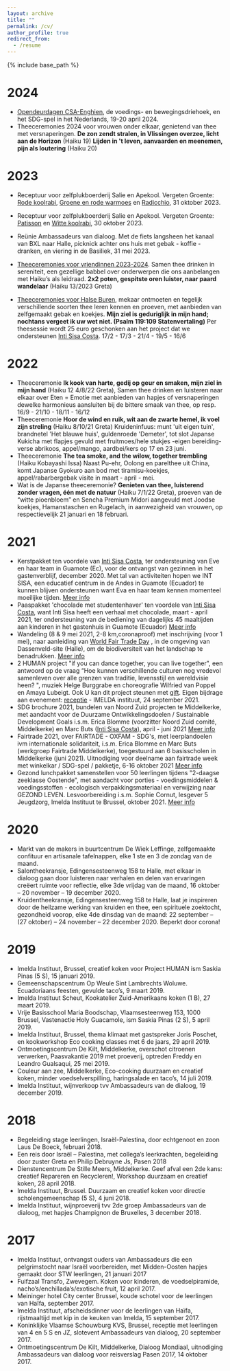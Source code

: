 ```yaml
---
layout: archive
title: ""
permalink: /cv/
author_profile: true
redirect_from:
  - /resume
---
```


{% include base_path %}

2024
======

* [Opendeurdagen CSA-Enghien](https://github.com/cooking-classes/cooking-classes.github.io/blob/c0d351ad3b22c3a66bd67e9e84d07bad01cffa47/files/Opendeurdagen.pdf), de voedings- en bewegingsdriehoek, en het SDG-spel in het Nederlands, 19-20 april 2024.
* Theeceremonies 2024 voor vrouwen onder elkaar, genietend van thee met versnaperingen. **De zon zendt stralen, in Vlissingen overzee, licht aan de Horizon** (Haiku 19) **Lijden in 't leven, aanvaarden en meenemen, pijn als loutering** (Haiku 20)

2023
======
* Receptuur voor zelfplukboerderij Salie en Apekool. Vergeten Groente: [Rode koolrabi](https://github.com/cooking-classes/cooking-classes.github.io/blob/master/files/Rode%20koolrabi.pdf), [Groene en rode warmoes](https://github.com/cooking-classes/cooking-classes.github.io/blob/master/files/Warmoes.pdf) en [Radicchio](https://github.com/cooking-classes/cooking-classes.github.io/blob/master/files/Radicchio%20.pdf), 31 oktober 2023.

* Receptuur voor zelfplukboerderij Salie en Apekool. Vergeten Groente: [Patisson](https://github.com/cooking-classes/cooking-classes.github.io/blob/master/files/Patisson.pdf) en [Witte koolrabi](https://github.com/cooking-classes/cooking-classes.github.io/blob/master/files/Witte%20Koolrabi.pdf), 30 oktober 2023.

* Reünie Ambassadeurs van dialoog. Met de fiets langsheen het kanaal van BXL naar Halle, picknick achter ons huis met gebak - koffie - dranken, en viering in de Basiliek, 31 mei 2023.

* [Theeceremonies voor vriendinnen 2023-2024](https://github.com/cooking-classes/cooking-classes.github.io/blob/master/files/Theeceremonies%202023%20-2024.pdf). Samen thee drinken in sereniteit, een gezellige babbel over onderwerpen die ons aanbelangen met Haiku’s als leidraad. **2x2 poten, gespitste oren luister, naar paard wandelaar** (Haiku 13/2023 Greta)

* [Theeceremonies voor Halse Buren](https://participatie.halle.be/shout/1829666/theeceremonies-greta-van-der-kelen-marie-rose-heremans-patrick-deville), mekaar ontmoeten en tegelijk verschillende soorten thee leren kennen en proeven, met aanbieden van zelfgemaakt gebak en koekjes. **Mijn ziel is geduriglijk in mijn hand; nochtans vergeet ik uw wet niet. (Psalm 119:109 Statenvertaling)** Per theesessie wordt 25 euro geschonken aan het project dat we ondersteunen [Inti Sisa Costa](http://intisisacosta.blogspot.com/). 17/2 - 17/3 - 21/4 - 19/5 - 16/6 

2022
======
* Theeceremonie **Ik kook van harte, gedij op geur en smaken, mijn ziel in mijn hand** (Haiku 12 4/8/22 Greta), Samen thee drinken en luisteren naar elkaar over Eten = Emotie met aanbieden van hapjes of versnaperingen dewelke harmonieus aansluiten bij de bittere smaak van thee, op resp.  16/9 - 21/10 - 18/11 - 16/12
* Theeceremonie **Hoor de wind en ruik, wit aan de zwarte hemel, ik voel zijn streling** (Haiku 8/10/21 Greta) Kruideninfuus: munt 'uit eigen tuin', brandnetel 'Het blauwe huis', guldenroede 'Demeter', tot slot Japanse Kukicha met flapjes gevuld met fruitmoes/hele stukjes -eigen bereiding- verse abrikoos, appel/mango, aardbei/kers op 17 en 23 juni.
* Theeceremonie **The tea smoke, and the wilow, together trembling** (Haiku Kobayashi Issa) Naast Pu-ehr, Oolong en parelthee uit China, komt Japanse Gyokuro aan bod met tiramisu-koekjes, appel/rabarbergebak visite in maart - april - mei.
* Wat is de Japanse theeceremonie? **Genieten van thee, luisterend zonder vragen, één met de natuur** (Haiku 7/1/22 Greta), proeven van de “witte pioenbloem” en Sencha  Premium Midori aangevuld met Joodse koekjes, Hamanstaschen en Rugelach, in aanwezigheid van vrouwen, op respectievelijk 21 januari en 18 februari.

2021
======
* Kerstpakket ten voordele van [Inti Sisa Costa](http://intisisacosta.blogspot.com/), ter ondersteuning van Eve en haar team in Guamote (Ec), voor de ontvangst van gezinnen in het gastenverblijf, december 2020. Met tal van activiteiten hopen we INT SISA, een educatief centrum in de Andes in Guamote (Ecuador) te kunnen blijven ondersteunen want Eva en haar team kennen momenteel moeilijke tijden. [Meer info](https://cooking-classes.github.io/files/Kerstpakket.pdf)
* Paaspakket 'chocolade met studentenhaver' ten voordele van [Inti Sisa Costa](http://intisisacosta.blogspot.com/), want Inti Sisa heeft een verhaal met chocolade, maart - april 2021, ter ondersteuning van de bediening van dagelijks 45 maaltijden aan kinderen in het gastenhuis in Guamote (Ecuador) [Meer info](https://github.com/cooking-classes/cooking-classes.github.io/blob/master/files/Paaspakket%202021.pdf)
* Wandeling (8 & 9 mei 2021, 2-8 km,coronaproof) met inschrijving (voor 1 mei), naar aanleiding van [World Fair Trade Day](https://fairtradegemeenten.be) , in de omgeving van Dassenveld-site (Halle), om de biodiversiteit van het landschap te benadrukken. [Meer info](https://github.com/cooking-classes/cooking-classes.github.io/blob/master/files/Wandeling%20met%20mutsen%20en%20TEA%208%20mei%202021.pdf)
* 2 HUMAN project "if you can dance together, you can live together", een antwoord op de vraag “Hoe kunnen verschillende culturen nog vredevol samenleven over alle grenzen van traditie, levensstijl en wereldvisie heen? ", muziek Helge Burggrabe en choreografie Wilfried van Poppel en Amaya Lubeigt. Ook U kan dit project steunen met [gift](https://cooking-classes.github.io/files/FlyerBrussel.pdf). Eigen bijdrage aan evenement: [receptie](https://cooking-classes.github.io/files/HUMAN.pdf) - IMELDA instituut, 24 september 2021.  
* SDG brochure 2021, bundelen van Noord Zuid projecten te Middelkerke, met aandacht voor de Duurzame Ontwikkelingsdoelen / Sustainable Development Goals i.s.m. Erica Blomme (voorzitter Noord Zuid comité, Middelkerke) en Marc Buts ([Inti Sisa Costa](http://intisisacosta.blogspot.com/)), april - juni 2021 [Meer info](https://cooking-classes.github.io/files/SDG.pdf)
* Fairtrade 2021, over FAIRTADE - OXFAM - SDG's, met leerplandoelen ivm internationale solidariteit, i.s.m. Erica Blomme en Marc Buts (werkgroep Fairtrade Middelkerke), toegestuurd aan 6 basisscholen in Middelkerke (juni 2021). Uitnodiging voor deelname aan fairtrade week met winkelkar / SDG-spel / pakketje, 6-16 oktober  2021 [Meer info](https://cooking-classes.github.io/files/fairtrade.pdf)
* Gezond lunchpakket samenstellen voor 50 leerlingen tijdens "2-daagse zeeklasse  Oostende", met aandacht voor porties - voedingsmiddelen & voedingsstoffen - ecologisch verpakkingsmateriaal en verwijzing naar GEZOND LEVEN. Lesvoorbereiding i.s.m. Sophie Cornut,  lesgever 5 Jeugdzorg, Imelda Instituut te Brussel, oktober 2021. [Meer info](https://cooking-classes.github.io/files/JZ2021.pdf)

2020
======
*  Markt van de makers in buurtcentrum De Wiek Leffinge, zelfgemaakte confituur en artisanale tafelnappen, elke 1 ste en 3 de zondag van de maand.
*  Salontheekransje, Edingensesteenweg 158 te Halle, met elkaar in dialoog gaan door luisteren naar verhalen en delen van ervaringen creëert ruimte voor reflectie, elke 3de vrijdag van de maand, 16 oktober – 20 november – 19 december 2020.
*  Kruidentheekransje, Edingensesteenweg 158 te Halle, laat je inspireren door de heilzame werking van kruiden en thee, een spirituele zoektocht, gezondheid voorop, elke 4de dinsdag van de maand:  22 september  – (27 oktober)  – 24 november  – 22 december 2020.  Beperkt door corona!

2019
======
*  Imelda Instituut, Brussel, creatief koken voor Project HUMAN ism Saskia Pinas (5 S), 15 januari 2019.
*  Gemeenschapscentrum Op Weule Sint Lambrechts Woluwe. Ecuadoriaans feesten, gevulde taco’s, 9 maart 2019.
*  Imelda Instituut Scheut, Kookatelier Zuid-Amerikaans koken (1 B), 27 maart 2019.
*  Vrije Basisschool Maria Boodschap, Vlaamsesteenweg 153, 1000 Brussel, Vastenactie Holy Guacamole, ism Saskia Pinas (2 S), 5 april 2019.
*  Imelda Instituut, Brussel, thema klimaat met gastspreker Joris Poschet, en kookworkshop Eco cooking classes met 6 de jaars, 29 april 2019. 
*  Ontmoetingscentrum De Kilt, Middelkerke, overschot citroenen verwerken, Paasvakantie 2019 met proeverij, optreden  Freddy en Leandro Gualsaqui, 25 mei 2019.
*  Couleur aan zee, Middelkerke, Eco-cooking duurzaam en creatief koken, minder voedselverspilling, haringsalade en taco’s, 14 juli 2019.
*  Imelda Instituut, wijnverkoop tvv Ambassadeurs van de dialoog, 19 december 2019.

2018
======
* Begeleiding stage leerlingen, Israël-Palestina, door echtgenoot en zoon Laus De Boeck, februari 2018.
* Een reis door Israël – Palestina, met collega’s leerkrachten, begeleiding door zuster Greta en Philip Debruyne Js, Pasen 2018
* Dienstencentrum De Stille Meers, Middelkerke. Geef afval een 2de kans: creatief Repareren en Recycleren!, Workshop duurzaam en creatief koken, 28 april 2018.
* Imelda Instituut, Brussel. Duurzaam en creatief koken voor directie scholengemeenschap (5 S), 4 juni 2018.
* Imelda Instituut, wijnproeverij tvv 2de groep Ambassadeurs van de dialoog, met hapjes Champignon de Bruxelles,  3 december 2018.

2017
======
* Imelda Instituut, ontvangst ouders van Ambassadeurs die een pelgrimstocht naar Israël voorbereiden, met Midden-Oosten hapjes gemaakt door STW leerlingen, 21 januari 2017
* Fuifzaal Transfo, Zwevegem.  Koken voor kinderen, de voedselpiramide, nacho’s/enchillada’s/exotische fruit, 12 april 2017.
* Meininger hotel City center Brussel, koude schotel voor de leerlingen van Haïfa, september 2017.
* Imelda Instituut, afscheidsdinner voor de leerlingen van Haïfa, rijstmaaltijd met kip in de keuken van Imelda, 15 september 2017.
* Koninklijke Vlaamse Schouwburg KVS, Brussel, receptie met leerlingen van 4 en 5 S en JZ, slotevent Ambassadeurs van dialoog, 20 september 2017.
* Ontmoetingscentrum De Kilt, Middelkerke, Dialoog Mondiaal, uitnodiging Ambassadeurs van dialoog voor reisverslag Pasen 2017, 14 oktober 2017.
